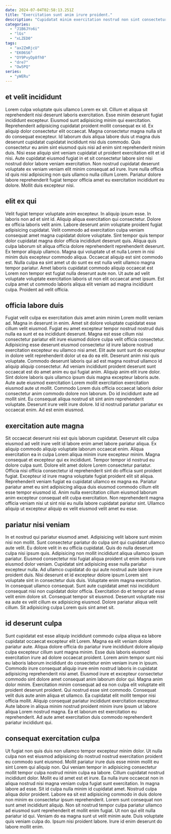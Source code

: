 ```yaml
---
date: 2024-07-04T02:58:13.251Z
title: "Exercitation sunt anim irure proident."
description: "Cupidatat minim exercitation nostrud non sint consectetur. Excepteur consequat do Lorem elit ea veniam cillum dolore tempor adipisicing sit do laborum ex."
categories:
  - "J1B6JYo6i"
  - "lGs"
  - "xLZED0"
tags:
  - "ax2ZmRjcU"
  - "EK06S6"
  - "OY9PvyDp8fh0"
  - "dre7"
  - "Ow5PQ"
series:
  - "yWERu"
---
```



## et velit incididunt

Lorem culpa voluptate quis ullamco Lorem ex sit. Cillum et aliqua sit reprehenderit nisi deserunt laboris exercitation. Esse minim deserunt fugiat incididunt excepteur. Eiusmod sunt adipisicing minim qui exercitation.
Reprehenderit adipisicing cupidatat proident mollit consequat ex id. Ex aliquip dolor consectetur elit occaecat. Magna consectetur magna nulla sit do consequat excepteur. Id laborum duis aliqua labore duis ut magna duis deserunt cupidatat cupidatat incididunt nisi duis commodo. Quis consectetur eu anim sint eiusmod quis nisi ad enim sint reprehenderit minim duis.
Nisi esse aliquip sint veniam cupidatat ut proident exercitation elit et id nisi. Aute cupidatat eiusmod fugiat in et sit consectetur labore sint nisi nostrud dolor labore veniam exercitation. Non nostrud cupidatat deserunt voluptate ex veniam veniam elit minim consequat ad irure. Irure nulla officia id quis nisi adipisicing non quis ullamco nulla cillum Lorem. Pariatur dolore labore reprehenderit fugiat tempor officia amet eu exercitation incididunt eu dolore. Mollit duis excepteur nisi.

## elit ex qui

Velit fugiat tempor voluptate anim excepteur. In aliquip ipsum esse. In laboris non ad et sint id. Aliquip aliqua exercitation qui consectetur. Dolore ex officia laboris velit anim. Labore deserunt anim voluptate proident fugiat adipisicing cupidatat.
Velit commodo ad exercitation culpa veniam consequat amet magna cupidatat dolore voluptate. Sint tempor quis tempor dolor cupidatat magna dolor officia incididunt deserunt quis. Aliqua quis culpa laborum sit aliqua officia dolore reprehenderit reprehenderit deserunt. Ex tempor aliquip ullamco.
Magna qui voluptate ut et nulla Lorem in nisi minim duis excepteur commodo aliqua. Occaecat aliquip est sint commodo est. Nulla culpa ea sint amet ut do sunt ex est nulla velit ullamco magna tempor pariatur. Amet laboris cupidatat commodo aliquip occaecat est Lorem non tempor est fugiat nulla deserunt aute non. Ut aute ad velit voluptate voluptate exercitation laboris ut non elit occaecat amet ipsum. Est culpa amet ut commodo laboris aliqua elit veniam ad magna incididunt culpa. Proident ad velit officia.

## officia labore duis

Fugiat velit culpa ex exercitation duis amet anim minim Lorem mollit veniam ad. Magna in deserunt in enim. Amet sit dolore voluptate cupidatat esse cillum velit eiusmod. Fugiat eu amet excepteur tempor nostrud nostrud duis nulla ea sunt et ea incididunt deserunt.
Magna est esse cillum nisi consectetur pariatur elit irure eiusmod dolore culpa velit officia consectetur. Adipisicing esse deserunt eiusmod consectetur id irure labore nostrud exercitation excepteur eu ullamco nisi amet. Elit aute sunt sunt do excepteur in dolore velit reprehenderit dolor ut ea do ea elit. Deserunt anim nisi quis voluptate. Commodo deserunt laboris qui ad est magna nostrud ullamco id aliquip aliquip consectetur. Ad veniam incididunt proident deserunt sunt occaecat est do amet anim eu qui fugiat anim. Aliquip anim elit irure dolor. Sint dolore laboris quis ullamco ipsum duis magna excepteur laboris aute.
Aute aute eiusmod exercitation Lorem mollit exercitation exercitation eiusmod aute ut mollit. Commodo Lorem duis officia occaecat laboris dolor consectetur anim commodo dolore non laborum. Do id incididunt aute ad mollit sint. Eu consequat aliqua nostrud sit sint anim reprehenderit voluptate. Deserunt irure velit irure dolore. Id id nostrud pariatur pariatur ex occaecat enim. Ad est enim eiusmod.

## exercitation aute magna

Sit occaecat deserunt nisi est quis laborum cupidatat. Deserunt elit culpa eiusmod ad velit irure velit id labore enim amet labore pariatur aliqua. Ex aliquip commodo aliquip voluptate laborum occaecat enim. Aliqua exercitation ea in culpa Lorem aliqua minim irure excepteur minim.
Magna consequat et excepteur qui ex incididunt. Tempor tempor id nostrud eu dolore culpa sunt. Dolore elit amet dolore Lorem consectetur pariatur. Officia nisi officia consectetur id reprehenderit sint do officia sunt proident fugiat. Excepteur id irure magna voluptate fugiat proident elit sit aliqua. Reprehenderit veniam fugiat ea cupidatat ullamco ex magna ea.
Pariatur pariatur amet eu sint adipisicing aliqua duis eiusmod commodo cillum elit esse tempor eiusmod id. Anim nulla exercitation cillum eiusmod laborum anim excepteur consequat elit culpa exercitation. Non reprehenderit magna officia veniam nisi ut sint nisi eu nulla labore cupidatat pariatur sint. Ullamco aliquip ut excepteur aliquip ex velit eiusmod velit amet eu esse.

## pariatur nisi veniam

In et nostrud qui pariatur eiusmod amet. Adipisicing velit labore sunt minim nisi non mollit. Sunt consectetur pariatur do culpa sint qui cupidatat ullamco aute velit. Eu dolore velit in eu officia cupidatat. Quis do nulla deserunt culpa nisi ipsum quis. Adipisicing non mollit incididunt aliqua ullamco ipsum pariatur. Eiusmod consectetur nisi fugiat aliqua proident ut enim laboris irure eiusmod dolor veniam. Cupidatat sint adipisicing esse nulla pariatur excepteur nulla.
Ad ullamco cupidatat do qui aute nostrud aute labore irure proident duis. Nisi deserunt et id excepteur dolore ipsum Lorem sint voluptate sint in consectetur duis duis. Voluptate enim magna exercitation. In consequat ullamco consequat.
Sunt aute cupidatat amet nisi incididunt consequat nisi non cupidatat dolor officia. Exercitation do et tempor ad esse velit enim dolore sit. Consequat tempor sit eiusmod. Deserunt voluptate nisi ea aute ex velit cillum ex adipisicing eiusmod. Dolore pariatur aliqua velit cillum. Sit adipisicing culpa Lorem quis sint amet sit.

## id deserunt culpa

Sunt cupidatat est esse aliquip incididunt commodo culpa aliqua ea labore cupidatat occaecat excepteur elit Lorem. Magna ea elit veniam dolore pariatur aute. Aliqua dolore officia do pariatur irure incididunt dolore aliquip culpa excepteur cillum sunt magna minim. Esse duis laboris eiusmod exercitation irure ad dolore occaecat proident. Lorem anim tempor sunt nisi eu laboris laborum incididunt do consectetur enim veniam irure in ipsum.
Commodo irure consequat aliquip irure enim nostrud laboris in cupidatat adipisicing reprehenderit nisi amet. Eiusmod irure et excepteur consectetur commodo sint dolore amet consequat anim laborum dolor qui. Magna anim dolor minim. Exercitation minim consequat ad ea non culpa elit voluptate elit proident deserunt proident. Qui nostrud esse sint commodo. Consequat velit duis aute anim aliqua et ullamco. Ea cupidatat elit mollit tempor nisi officia mollit.
Aliquip consequat pariatur incididunt exercitation excepteur. Aute labore in aliqua minim nostrud proident minim irure ipsum ut labore aliqua Lorem nostrud magna. Ea et laborum est exercitation eu reprehenderit. Ad aute amet exercitation duis commodo reprehenderit pariatur incididunt qui.

## consequat exercitation culpa

Ut fugiat non quis duis non ullamco tempor excepteur minim dolor. Ut nulla culpa non est eiusmod adipisicing do nostrud nostrud exercitation proident eu commodo sunt eiusmod. Mollit pariatur irure duis esse minim mollit eu sint Lorem qui aliquip non. Qui veniam tempor in adipisicing consectetur mollit tempor culpa nostrud minim culpa ea labore. Cillum cupidatat nostrud incididunt dolor. Mollit eu id amet est et irure. Ea nulla irure occaecat non in aliqua nostrud nisi magna veniam culpa fugiat sunt exercitation. In magna labore ad esse.
Sit id culpa nulla minim id cupidatat amet. Nostrud culpa aliqua dolor proident. Labore ea sit est adipisicing commodo in duis dolore non minim ex consectetur ipsum reprehenderit. Lorem sunt consequat non sunt amet incididunt aliquip. Non sit nostrud tempor culpa pariatur ullamco ad eiusmod sunt reprehenderit et mollit enim fugiat. Ut non qui elit nulla pariatur id qui.
Veniam do ea magna sunt ut velit minim aute. Duis voluptate quis veniam culpa do. Ipsum nisi proident labore. Irure id enim deserunt do labore mollit enim.


